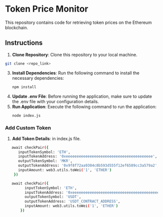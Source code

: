 # Token Price Monitor

This repository contains code for retrieving token prices on the Ethereum blockchain.

## Instructions

1. **Clone Repository**: Clone this repository to your local machine.
 ```bash
git clone <repo_link>
```

3. **Install Dependencies**: Run the following command to install the necessary dependencies:
   ```bash
   npm install
4. **Update .env File**: Before running the application, make sure to update the .env file with your configuration details.
5. **Run Application**: Execute the following command to run the application:
   ```bash
   node index.js
   ```
### Add Custom Token
1. **Add Token Details**: in index.js file.
```bash
   await checkPair({
      inputTokenSymbol: 'ETH',
      inputTokenAddress: '0xeeeeeeeeeeeeeeeeeeeeeeeeeeeeeeeeeeeeeeee',
      outputTokenSymbol: 'MKR',
      outputTokenAddress: '0x9f8f72aa9304c8b593d555f12ef6589cc3a579a2',
      inputAmount: web3.utils.toWei('1', 'ETHER')
    })

   await checkPair({
         inputTokenSymbol: 'ETH',
         inputTokenAddress: '0xeeeeeeeeeeeeeeeeeeeeeeeeeeeeeeeeeeeeeeee',
         outputTokenSymbol: 'USDT',
         outputTokenAddress: 'USDT_CONTRACT_ADDRESS',
         inputAmount: web3.utils.toWei('1', 'ETHER')
       })
```
